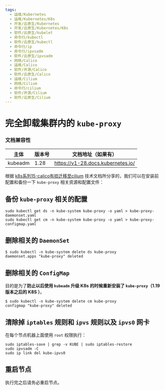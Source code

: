 ```yaml
---
tags:
  - 运维/Kubernetes
  - 运维/Kubernetes/K8s
  - 开发/云原生/Kubernetes
  - 开发/云原生/Kubernetes/K8s
  - 软件/云原生/kubelet
  - 命令行/kubectl
  - 软件/云原生/kubectl
  - 命令行/ip
  - 命令行/ipvsadm
  - 软件/云原生/ipvsadm
  - 网络/Calico
  - 运维/Calico
  - 软件/开源/Calico
  - 软件/云原生/Calico
  - 运维/Cilium
  - 网络/Cilium
  - 命令行/cilium
  - 软件/开源/Cilium
  - 软件/云原生/Cilium
---
```

# 完全卸载集群内的 `kube-proxy`

### 文档兼容性

| 主体    | 版本号 | 文档地址（如果有）                |
| ------- | ------ | --------------------------------- |
| kubeadm | 1.28   | https://v1-28.docs.kubernetes.io/ |

根据 [k8s系列15-calico有损迁移至cilium](https://tinychen.com/20230201-k8s-15-migrate-cni-from-calico-to-cilium/) 技术文档所分享的，我们可以在安装前配置和备份一下 `kube-proxy` 相关资源和配置文件：

## 备份 `kube-proxy` 相关的配置

```shell
sudo kubectl get ds -n kube-system kube-proxy -o yaml > kube-proxy-daemonset.yaml
sudo kubectl get cm -n kube-system kube-proxy -o yaml > kube-proxy-configmap.yaml
```

## 删除相关的 `DaemonSet`

```shell
$ sudo kubectl -n kube-system delete ds kube-proxy
daemonset.apps "kube-proxy" deleted
```

## 删除相关的 `ConfigMap`

目的是为了**防止以后使用 `kubeadm` 升级 K8s 的时候重新安装了 `kube-proxy`（1.19 版本之后的 K8S ）**。

```shell
$ sudo kubectl -n kube-system delete cm kube-proxy
configmap "kube-proxy" deleted
```

## 清除掉 `iptables` 规则和 `ipvs` 规则以及 `ipvs0` 网卡

在每个节点机器上面使用 `root` 权限执行：

```shell
sudo iptables-save | grep -v KUBE | sudo iptables-restore
sudo ipvsadm -C
sudo ip link del kube-ipvs0
```

## 重启节点

执行完之后请务必重启节点。